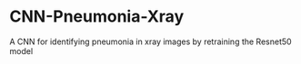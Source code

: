 # CNN-Pneumonia-Xray
A CNN for identifying pneumonia in xray images by retraining the Resnet50 model
